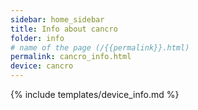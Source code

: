 ```yaml
---
sidebar: home_sidebar
title: Info about cancro
folder: info
# name of the page (/{{permalink}}.html)
permalink: cancro_info.html
device: cancro
---
```

{% include templates/device_info.md %}
